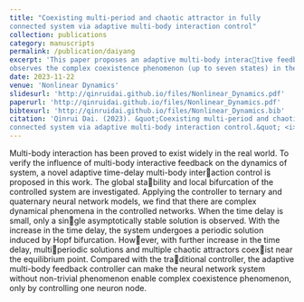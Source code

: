 ```yaml
---
title: "Coexisting multi-period and chaotic attractor in fully
connected system via adaptive multi-body interaction control"
collection: publications
category: manuscripts
permalink: /publication/daiyang
excerpt: 'This paper proposes an adaptive multi-body interactive feedback controller for fully connected system, and
observes the complex coexistence phenomenon (up to seven states) in the controlled neural network model.'
date: 2023-11-22
venue: 'Nonlinear Dynamics'
slidesurl: 'http://qinruidai.github.io/files/Nonlinear_Dynamics.pdf'
paperurl: 'http://qinruidai.github.io/files/Nonlinear_Dynamics.pdf'
bibtexurl: 'http://qinruidai.github.io/files/Nonlinear_Dynamics.bib'
citation: 'Qinrui Dai. (2023). &quot;Coexisting multi-period and chaotic attractor in fully
connected system via adaptive multi-body interaction control.&quot; <i>Nonlinear Dynamics</i>. 112:681–692.'
---
```

Multi-body interaction has been proved to exist widely in the real world. To verify the influence
of multi-body interactive feedback on the dynamics of system, a novel adaptive time-delay multi-body interaction control is proposed in this work. The global stability and local bifurcation of the controlled system are investigated. Applying the controller to ternary and quaternary neural network models, we find that there are complex dynamical phenomena in the controlled networks. When the time delay is small, only a single asymptotically stable solution is observed. With
the increase in the time delay, the system undergoes a periodic solution induced by Hopf bifurcation. However, with further increase in the time delay, multiperiodic solutions and multiple chaotic attractors coexist near the equilibrium point. Compared with the traditional controller, the adaptive multi-body feedback controller can make the neural network system without non-trivial phenomenon enable complex coexistence phenomenon, only by controlling one neuron node.
